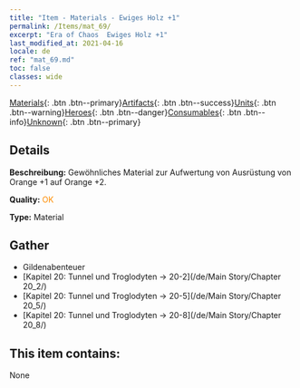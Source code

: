 ```yaml
---
title: "Item - Materials - Ewiges Holz +1"
permalink: /Items/mat_69/
excerpt: "Era of Chaos  Ewiges Holz +1"
last_modified_at: 2021-04-16
locale: de
ref: "mat_69.md"
toc: false
classes: wide
---
```

 [Materials](/de/Items/){: .btn .btn--primary}[Artifacts](/de/Items/Artifacts/){: .btn .btn--success}[Units](/de/Items/Units/){: .btn .btn--warning}[Heroes](/de/Items/Heroes/){: .btn .btn--danger}[Consumables](/de/Items/Consumables/){: .btn .btn--info}[Unknown](/de/Items/Unknown/){: .btn .btn--primary}

## Details
 **Beschreibung:** Gewöhnliches Material zur Aufwertung von Ausrüstung von Orange +1 auf Orange +2.

 **Quality:** <span style="color: #FF8C00">OK</span>

 **Type:** Material

## Gather

*    Gildenabenteuer 
*    [Kapitel 20: Tunnel und Troglodyten -> 20-2](/de/Main Story/Chapter 20_2/) 
*    [Kapitel 20: Tunnel und Troglodyten -> 20-5](/de/Main Story/Chapter 20_5/) 
*    [Kapitel 20: Tunnel und Troglodyten -> 20-8](/de/Main Story/Chapter 20_8/) 

## This item contains:

  None

